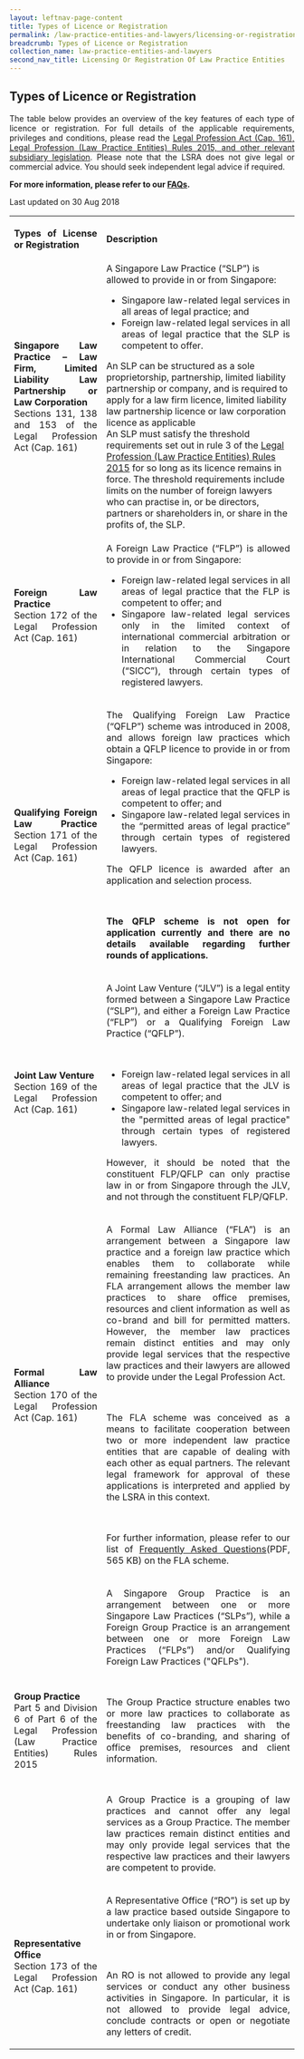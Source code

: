 ```yaml
---
layout: leftnav-page-content
title: Types of Licence or Registration
permalink: /law-practice-entities-and-lawyers/licensing-or-registration-of-law-practice-entities/types-of-licence-or-registration/
breadcrumb: Types of Licence or Registration
collection_name: law-practice-entities-and-lawyers
second_nav_title: Licensing Or Registration Of Law Practice Entities
---
```


<style>
table tr td ul li {font-size: 1rem;}
  table tr td p {font-size: 1rem;}
  table tr th p {font-size: 1rem;}
</style>

Types of Licence or Registration
---

<p style="text-align: justify">The table below provides an overview of the key features of each type of licence or registration. For full details of the applicable requirements, privileges and conditions, please read the <a href="/law-practice-entities-and-lawyers/resources-for-law-practice-entities/relevant-legislation-and-communications/" target="_blank">Legal Profession Act (Cap. 161), Legal Profession (Law Practice Entities) Rules 2015, and other relevant subsidiary legislation</a>. Please note that the LSRA does not give legal or commercial advice. You should seek independent legal advice if required.</p>

<p style="text-align: justify"><b>For more information, please refer to our <a href="https://va.ecitizen.gov.sg/cfp/customerpages/mlaw/explorefaq.aspx" target="_blank">FAQs</a>.</b></p>

<table>
  <tr>
    <th>
      <p style="text-align: justify">Types of License or Registration</p>
    </th>
    <th>
      <p style="text-align: justify">Description</p>
    </th>
  </tr>
  <tr>
    <td><p style="text-align: justify"><b>Singapore Law Practice – Law Firm, Limited Liability Law Partnership or Law Corporation</b><br>Sections 131, 138 and 153 of the Legal Profession Act (Cap. 161)</p></td>
    <td>A Singapore Law Practice (“SLP”) is allowed to provide in or from Singapore:
      <ul>
        <li style="text-align: justify">Singapore law-related legal services in all areas of legal practice; and</li>
        <li style="text-align: justify">Foreign law-related legal services in all areas of legal practice that the SLP is competent to offer.</li>
      </ul>
      An SLP can be structured as a sole proprietorship, partnership, limited liability partnership or company, and is required to apply for a law firm licence, limited liability law partnership licence or law corporation licence as applicable
      <br>An SLP must satisfy the threshold requirements set out in rule 3 of the <a href="https://www.mlaw.gov.sg/content/minlaw/en/legal-industry/relevant-legislation-and-communications.html">Legal Profession (Law Practice Entities) Rules 2015</a> for so long as its licence remains in force.  The threshold requirements include limits on the number of foreign lawyers who can practise in, or be directors, partners or shareholders in, or share in the profits of, the SLP.
    </td>
  </tr>
  <tr>
    <td><p style="text-align: justify"><b>Foreign Law Practice</b><br>Section 172 of the Legal Profession Act (Cap. 161)</p></td>
    <td><p style="text-align: justify">A Foreign Law Practice (“FLP”) is allowed to provide in or from Singapore:</p>
      <ul>
        <li style="text-align: justify">Foreign law-related legal services in all areas of legal practice that the FLP is competent to offer; and</li>
        <li style="text-align: justify">Singapore law-related legal services only in the limited context of international commercial arbitration or in relation to the Singapore International Commercial Court (“SICC”), through certain types of registered lawyers.</li>
      </ul>
    </td>
  </tr>
    <tr>
      <td><p style="text-align: justify"><b>Qualifying Foreign Law Practice</b> Section 171 of the Legal Profession Act (Cap. 161)</p></td>
      <td><p style="text-align: justify">The Qualifying Foreign Law Practice (“QFLP”) scheme was introduced in 2008, and allows foreign law practices which obtain a QFLP licence to provide in or from Singapore:</p>
        <ul>
          <li style="text-align: justify">Foreign law-related legal services in all areas of legal practice that the QFLP is competent to offer; and</li>
          <li style="text-align: justify">Singapore law-related legal services in the “permitted areas of legal practice” through certain types of
            registered lawyers.</li>
        </ul>
        <p style="text-align: justify">The QFLP licence is awarded after an application and selection process.</p><br>
        <p style="text-align: justify"><b>The QFLP scheme is not open for application currently and there are no details available regarding further rounds
          of applications.</b></p>
      </td>
  </tr>
    <tr>
      <td><p style="text-align: justify"><b>Joint Law Venture</b><br>Section 169 of the Legal Profession Act (Cap. 161)</p></td>
    <td><p style="text-align: justify">A Joint Law Venture (“JLV”) is a legal entity formed between a Singapore Law Practice (“SLP”), and either a Foreign Law Practice (“FLP”) or a Qualifying Foreign Law Practice (“QFLP”).</p><br>
      <ul>
        <li style="text-align: justify">Foreign law-related legal services in all areas of legal practice that the JLV is competent to offer; and</li>
        <li style="text-align: justify">Singapore law-related legal services in the "permitted areas of legal practice" through certain types of
          registered lawyers.</li>
      </ul>
      <p style="text-align: justify">However, it should be noted that the constituent FLP/QFLP can only practise law in or from Singapore through the JLV, and not through the constituent FLP/QFLP.</p>
    </td>
  </tr>
    <tr>
      <td><p style="text-align: justify"><b>Formal Law Alliance</b><br>Section 170 of the Legal Profession Act (Cap. 161)</p></td>
      <td><p style="text-align: justify">A Formal Law Alliance (“FLA”) is an arrangement between a Singapore law practice and a foreign law practice which enables them to collaborate while remaining freestanding law practices. An FLA arrangement allows the member law practices to share office premises, resources and client information as well as co-brand and bill for permitted matters. However, the member law practices remain distinct entities and may only provide legal services that the respective law practices and their lawyers are allowed to provide under the Legal Profession Act.</p><br>
<p style="text-align: justify">The FLA scheme was conceived as a means to facilitate cooperation between two or more independent law practice entities that are capable of dealing with each other as equal partners. The relevant legal framework for approval of these applications is interpreted and applied by the LSRA in this context.</p><br>
<p style="text-align: justify">For further information, please refer to our list of <a href="https://www.mlaw.gov.sg/content/dam/minlaw/corp/LSRA/FLA/FAQs_on_Formal_Law_Alliances_June2018.pdf">Frequently Asked Questions</a>(PDF, 565 KB) on the FLA scheme.</p>
      </td>
  </tr>
    <tr>
      <td><p style="text-align: justify"><b>Group Practice</b><br>Part 5 and Division 6 of Part 6 of the Legal Profession (Law Practice Entities) Rules 2015</p></td>
    <td><p style="text-align: justify">A Singapore Group Practice is an arrangement between one or more Singapore Law Practices (“SLPs”), while a Foreign Group Practice is an arrangement between one or more Foreign Law Practices (“FLPs”) and/or Qualifying Foreign Law Practices ("QFLPs").</p><br>
<p style="text-align: justify">The Group Practice structure enables two or more law practices to collaborate as freestanding law practices with the benefits of co-branding, and sharing of office premises, resources and client information.</p><br>
<p style="text-align: justify">A Group Practice is a grouping of law practices and cannot offer any legal services as a Group Practice. The member law practices remain distinct entities and may only provide legal services that the respective law practices and their lawyers are competent to provide.</p></td>
  </tr>
    <tr>
      <td><p style="text-align: justify"><b>Representative Office</b><br>Section 173 of the Legal Profession Act (Cap. 161)</p></td>
    <td><p style="text-align: justify">A Representative Office (“RO”) is set up by a law practice based outside Singapore to undertake only liaison or promotional work in or from Singapore.</p><br>
<p style="text-align: justify">An RO is not allowed to provide any legal services or conduct any other business activities in Singapore. In particular, it is not allowed to provide legal advice, conclude contracts or open or negotiate any letters of credit.</p></td>
  </tr>

<p class="right-side-updated">Last updated on 30 Aug 2018</p>
